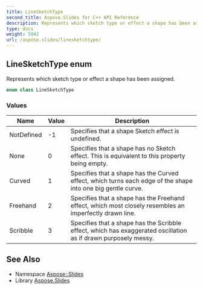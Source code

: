 ```yaml
---
title: LineSketchType
second_title: Aspose.Slides for C++ API Reference
description: Represents which sketch type or effect a shape has been assigned.
type: docs
weight: 5942
url: /aspose.slides/linesketchtype/
---
```

## LineSketchType enum


Represents which sketch type or effect a shape has been assigned.

```cpp
enum class LineSketchType
```

### Values

| Name | Value | Description |
| --- | --- | --- |
| NotDefined | -1 | Specifies that a shape Sketch effect is undefined. |
| None | 0 | Specifies that a shape has no Sketch effect. This is equivalent to this property being empty. |
| Curved | 1 | Specifies that a shape has the Curved effect, which turns each edge of the shape into one big gentle curve. |
| Freehand | 2 | Specifies that a shape has the Freehand effect, which most closely resembles an imperfectly drawn line. |
| Scribble | 3 | Specifies that a shape has the Scribble effect, which has exaggerated oscillation as if drawn purposely messy. |

## See Also

* Namespace [Aspose::Slides](../)
* Library [Aspose.Slides](../../)